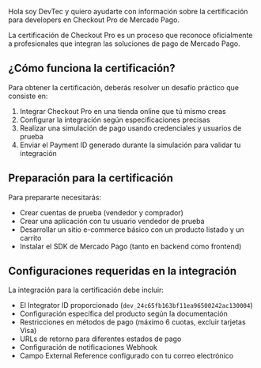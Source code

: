 Hola soy  DevTec y quiero ayudarte con información sobre la certificación para developers en Checkout Pro de Mercado Pago.

La certificación de Checkout Pro es un proceso que reconoce oficialmente a profesionales que integran las soluciones de pago de Mercado Pago.
## ¿Cómo funciona la certificación?

Para obtener la certificación, deberás resolver un desafío práctico que consiste en:

1. Integrar Checkout Pro en una tienda online que tú mismo creas
2. Configurar la integración según especificaciones precisas
3. Realizar una simulación de pago usando credenciales y usuarios de prueba
4. Enviar el Payment ID generado durante la simulación para validar tu integración

## Preparación para la certificación

Para prepararte necesitarás:

- Crear cuentas de prueba (vendedor y comprador)
- Crear una aplicación con tu usuario vendedor de prueba
- Desarrollar un sitio e-commerce básico con un producto listado y un carrito
- Instalar el SDK de Mercado Pago (tanto en backend como frontend)

## Configuraciones requeridas en la integración

La integración para la certificación debe incluir:
- El Integrator ID proporcionado (`dev_24c65fb163bf11ea96500242ac130004`)
- Configuración específica del producto según la documentación
- Restricciones en métodos de pago (máximo 6 cuotas, excluir tarjetas Visa)
- URLs de retorno para diferentes estados de pago
- Configuración de notificaciones Webhook
- Campo External Reference configurado con tu correo electrónico
